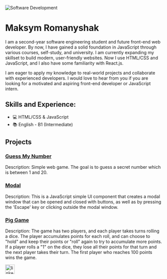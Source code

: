 ![Software Development](https://media.licdn.com/dms/image/D4E16AQGZyAkfhx0Jnw/profile-displaybackgroundimage-shrink_350_1400/0/1680433029314?e=1686182400&v=beta&t=Q0BW8akjJTQz65_WUTTPnBiYoKp0uMLyMQrb324gDFU)

# Maksym Romanyshak
I am a second-year software engineering student and future front-end web developer. By now, I have gained a solid foundation in JavaScript through various courses, self-study, and university. I am currently expanding my skillset to build modern, user-friendly websites. Now I use HTML/CSS and JavaScript, and I also have some familiarity with React.js.

I am eager to apply my knowledge to real-world projects and collaborate with experienced developers. I would love to hear from you if you are looking for a motivated and aspiring front-end developer or JavaScript intern.

## Skills and Experience:
* 💻 HTML/CSS & JavaScript
* 📚 English - B1 (Intermediate)

## Projects
### [Guess My Number](https://github.com/MaksymRomanyshak/GuessMyNumber)
Description: Simple web game. The goal is to guess a secret number which is between 1 and 20.
### [Modal](https://github.com/MaksymRomanyshak/Modal)
Description: This is a JavaScript simple UI component that creates a modal window that can be opened and closed with buttons, as well as by pressing the 'Escape' key or clicking outside the modal window.
### [Pig Game](https://github.com/MaksymRomanyshak/PigGame)
Description: The game has two players, and each player takes turns rolling a dice. The player accumulates points for each roll, and can choose to "hold" and keep their points or "roll" again to try to accumulate more points. If a player rolls a "1" on the dice, they lose all their points for that turn and the next player takes their turn. The first player who reaches 100 points wins the game.

[<img src='https://cdn.jsdelivr.net/npm/simple-icons@3.0.1/icons/linkedin.svg' alt='linkedin' height='30'>](https://www.linkedin.com/in/maksym-romanyshak-05447b270//)  

